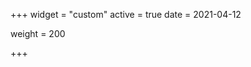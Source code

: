 +++
widget = "custom"
active = true
date = 2021-04-12

weight = 200

+++
<script type="text/javascript" src="//rf.revolvermaps.com/0/0/7.js?i=5ts0bl1gyjv&amp;m=7&amp;c=ff0000&amp;cr1=ffffff&amp;sx=0" async="async"></script>
